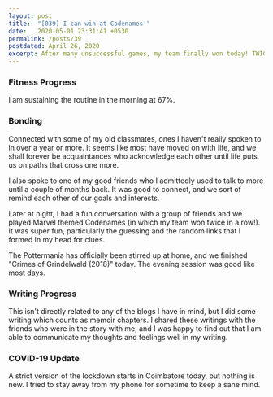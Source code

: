 ```yaml
---
layout: post
title:  "[039] I can win at Codenames!"
date:   2020-05-01 23:31:41 +0530
permalink: /posts/39
postdated: April 26, 2020
excerpt: After many unsuccessful games, my team finally won today! TWICE!
---
```


### Fitness Progress
I am sustaining the routine in the morning at 67%.

### Bonding
Connected with some of my old classmates, ones I haven't really spoken to in over a year or more. It seems like most have moved on with life, and we shall forever be acquaintances who acknowledge each other until life puts us on paths that cross one more.

I also spoke to one of my good friends who I admittedly used to talk to more until a couple of months back. It was good to connect, and we sort of remind each other of our goals and interests.

Later at night, I had a fun conversation with a group of friends and we played Marvel themed Codenames (in which my team won twice in a row!). It was super fun, particularly the guessing and the random links that I formed in my head for clues.

The Pottermania has officially been stirred up at home, and we finished "Crimes of Grindelwald (2018)" today. The evening session was good like most days.

### Writing Progress
This isn't directly related to any of the blogs I have in mind, but I did some writing which counts as memoir chapters. I shared these writings with the friends who were in the story with me, and I was happy to find out that I am able to communicate my thoughts and feelings well in my writing.

### COVID-19 Update
A strict version of the lockdown starts in Coimbatore today, but nothing is new. I tried to stay away from my phone for sometime to keep a sane mind.
